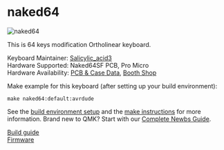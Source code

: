 # naked64

![naked64](https://cdn-ak.f.st-hatena.com/images/fotolife/S/Salicylic_acid3/20190627/20190627022840.jpg)

This is 64 keys modification Ortholinear keyboard. 

Keyboard Maintainer: [Salicylic_acid3](https://github.com/Salicylic-acid3)  
Hardware Supported: Naked64SF PCB, Pro Micro  
Hardware Availability: [PCB & Case Data](https://github.com/Salicylic-acid3/PCB_Data), [Booth Shop](https://salicylic-acid3.booth.pm/items/1418693)

Make example for this keyboard (after setting up your build environment):

    make naked64:default:avrdude

See the [build environment setup](https://docs.qmk.fm/#/getting_started_build_tools) and the [make instructions](https://docs.qmk.fm/#/getting_started_make_guide) for more information. Brand new to QMK? Start with our [Complete Newbs Guide](https://docs.qmk.fm/#/newbs).

[Build guide](https://salicylic-acid3.hatenablog.com/entry/naked64SF-build-guide)  
[Firmware](https://github.com/Salicylic-acid3/qmk_firmware/tree/master/keyboards/naked64)  
